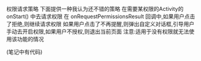 权限请求策略
下面提供一种我认为还不错的策略
在需要某权限的Activity的 onStart() 中去请求权限
在 onRequestPermissionsResult 回调中,如果用户点击了拒绝,则继续请求权限
如果用户点击了不再提醒,则弹出自定义对话框,引导用户手动去开启权限,如果用户不授权,则退出当前页面
注意:适用于没有权限就无法使用该功能的情况

(笔记中有代码)
